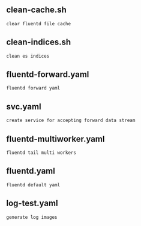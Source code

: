 ## clean-cache.sh
    clear fluentd file cache
## clean-indices.sh
    clean es indices
## fluentd-forward.yaml
    fluentd forward yaml
## svc.yaml
    create service for accepting forward data stream
## fluentd-multiworker.yaml
    fluentd tail multi workers
## fluentd.yaml
    fluentd default yaml 
## log-test.yaml
    generate log images

